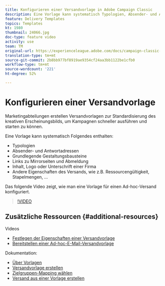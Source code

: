 ```yaml
---
title: Konfigurieren einer Versandvorlage in Adobe Campaign Classic
description: Eine Vorlage kann systematisch Typologien, Absender- und Antwortadressen sowie grundlegende Gestaltungsbausteine wie Mirrorseite- und Abmeldung-Links enthalten. Es kann auch Inhalte, ein Firma-Logo oder eine Unterschrift und andere Eigenschaften von Versänden wie Ressourcengültigkeit, Stapelmengen usw. enthalten. Das folgende Video zeigt, wie man eine Vorlage für einen Ad-hoc-Versand konfiguriert.
feature: Delivery Templates
topics: Templates
kt: 1980
thumbnail: 24066.jpg
doc-type: feature video
activity: use
team: TM
original-url: https://experienceleague.adobe.com/docs/campaign-classic-learn/tutorials/sending-messages/delivery-template-configuration.html
translation-type: tm+mt
source-git-commit: 2b8bb977bf8919ae9354cf24aa3bb1122be1cfb0
workflow-type: tm+mt
source-wordcount: '221'
ht-degree: 52%

---
```



# Konfigurieren einer Versandvorlage

Marketingabteilungen erstellen Versandvorlagen zur Standardisierung des kreativen Erscheinungsbilds, um Kampagnen schneller ausführen und starten zu können.

Eine Vorlage kann systematisch Folgendes enthalten:

* Typologien
* Absender- und Antwortadressen
* Grundlegende Gestaltungsbausteine
* Links zu Mirrorseiten und Abmeldung
* Inhalt, Logo oder Unterschrift einer Firma
* Andere Eigenschaften des Versands, wie z.B. Ressourcengültigkeit, Stapelmengen, ...

Das folgende Video zeigt, wie man eine Vorlage für einen Ad-hoc-Versand konfiguriert.

>[!VIDEO](https://video.tv.adobe.com/v/24066?quality=12)

## Zusätzliche Ressourcen {#additional-resources}

Videos

* [Festlegen der Eigenschaften einer Versandvorlage](/help/sending-messages/using-delivery-templates/setting-delivery-template-properties.md)
* [Bereitstellen einer Ad-hoc-E-Mail-Versandvorlage](/help/sending-messages/using-delivery-templates/deploying-ad-hoc-email-delivery-template.md)

Dokumentation:

* [Über Vorlagen](https://docs.adobe.com/content/help/de-DE/campaign-classic/using/sending-messages/using-delivery-templates/about-templates.html)
* [Versandvorlage erstellen](https://docs.adobe.com/content/help/de-DE/campaign-classic/using/sending-messages/using-delivery-templates/creating-a-delivery-template.html)
* [Zielgruppen-Mapping wählen](https://docs.adobe.com/content/help/de-DE/campaign-classic/using/sending-messages/using-delivery-templates/selecting-a-target-mapping.html)
* [Versand aus einer Vorlage erstellen](https://docs.adobe.com/content/help/de-DE/campaign-classic/using/sending-messages/using-delivery-templates/creating-a-delivery-from-a-template.html)

